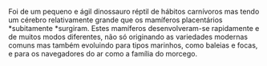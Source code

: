 ﻿Foi de um pequeno e ágil dinossauro réptil de hábitos carnívoros mas tendo um cérebro relativamente grande que os mamíferos placentários *subitamente *surgiram. Estes mamíferos desenvolveram-se  rapidamente e de muitos modos diferentes, não só originando as variedades modernas comuns mas também evoluindo para tipos marinhos, como baleias e focas, e para os navegadores do ar como a família do morcego.